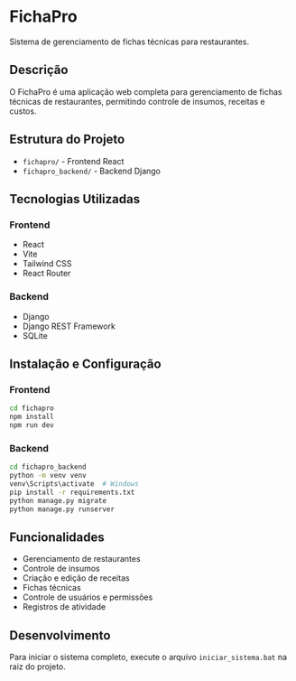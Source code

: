 # FichaPro

Sistema de gerenciamento de fichas técnicas para restaurantes.

## Descrição

O FichaPro é uma aplicação web completa para gerenciamento de fichas técnicas de restaurantes, permitindo controle de insumos, receitas e custos.

## Estrutura do Projeto

- `fichapro/` - Frontend React
- `fichapro_backend/` - Backend Django

## Tecnologias Utilizadas

### Frontend
- React
- Vite
- Tailwind CSS
- React Router

### Backend
- Django
- Django REST Framework
- SQLite

## Instalação e Configuração

### Frontend
```bash
cd fichapro
npm install
npm run dev
```

### Backend
```bash
cd fichapro_backend
python -m venv venv
venv\Scripts\activate  # Windows
pip install -r requirements.txt
python manage.py migrate
python manage.py runserver
```

## Funcionalidades

- Gerenciamento de restaurantes
- Controle de insumos
- Criação e edição de receitas
- Fichas técnicas
- Controle de usuários e permissões
- Registros de atividade

## Desenvolvimento

Para iniciar o sistema completo, execute o arquivo `iniciar_sistema.bat` na raiz do projeto. 